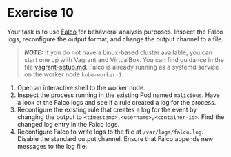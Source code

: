 # Exercise 10

Your task is to use [Falco](https://falco.org/docs) for behavioral analysis purposes. Inspect the Falco logs, reconfigure the output format, and change the output channel to a file.

> **_NOTE:_** If you do not have a Linux-based cluster available, you can start one up with Vagrant and VirtualBox. You can find guidance in the file [vagrant-setup.md](../common/vagrant-setup.md). Falco is already running as a systemd service on the worker node `kube-worker-1`.

1. Open an interactive shell to the worker node.
2. Inspect the process running in the existing Pod named `malicious`. Have a look at the Falco logs and see if a rule created a log for the process.
3. Reconfigure the existing rule that creates a log for the event by changing the output to `<timestamp>,<username>,<container-id>`. Find the changed log entry in the Falco logs.
4. Reconfigure Falco to write logs to the file at `/var/logs/falco.log`. Disable the standard output channel. Ensure that Falco appends new messages to the log file.
